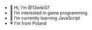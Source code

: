 - 👋 Hi, I’m @13wiki07
- 👀 I’m interested in game programming
- 🌱 I’m currently learning JavaScript
- 💗 I'm from Poland

<!---
13wiki07/13wiki07 is a ✨ special ✨ repository because its `README.md` (this file) appears on your GitHub profile.
You can click the Preview link to take a look at your changes.
--->

